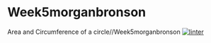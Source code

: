 # Week5morganbronson
Area and Circumference of a circle//Week5morganbronson
[![linter](https://github.com/morgan-bronson/Week5morganbronson/workflows/linter/badge.svg)](https://github.com/marketplace/actions/super-linter)
